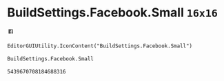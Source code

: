 # BuildSettings.Facebook.Small `16x16`
<img src="/img/BuildSettings.Facebook.Small.png" width=16 height=16>

``` CSharp
EditorGUIUtility.IconContent("BuildSettings.Facebook.Small")
```
```
BuildSettings.Facebook.Small
```
```
5439670708184688316
```
